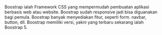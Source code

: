 Boostrap ialah Framework CSS yang mempermudah pembuatan aplikasi berbasis web atau website. Boostrap sudah responsive jadi bisa diguanakan bagi pemula. Boostrap banyak menyediakan fitur, seperti form. navbar, button, dll.
Boostrap memiliki versi, yakni yang terbaru sekarang ialah Boostrap 5.
